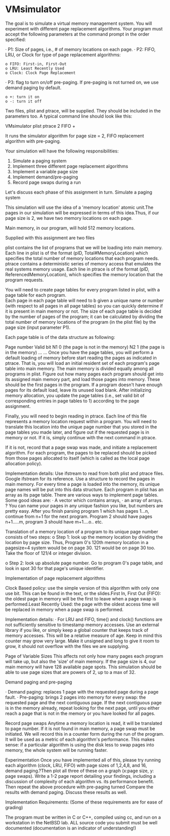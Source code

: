 VMsimulator
===========
The goal is to simulate a virtual memory management system. You will experiment with 
different page replacement algorithms. 
Your program must accept the following parameters at the command prompt in the order specified:

  · P1: Size of pages, i.e., # of memory locations on each page.
  · P2: FIFO, LRU, or Clock for type of page replacement algorithms:

    o FIFO: First-in, First-Out
    o LRU: Least Recently Used
    o Clock: Clock Page Replacement

  · P3: flag to turn on/off pre-paging. If pre-paging is not turned on, we use demand paging by default.

    o +: turn it on
    o -: turn it off

Two files,  plist and  ptrace,  will be supplied. They should be included in the parameters too.
A typical command line should look like this:
 
VMsimulator plist ptrace 2 FIFO +
 
It runs the simulator algorithm for page size = 2, FIFO replacement algorithm with pre-paging.
 
Your simulation will have the following responsibilities:
  1) Simulate a paging system
  2) Implement three different page replacement algorithms
  3) Implement a variable page size
  4) Implement demand/pre-paging
  5) Record page swaps during a run
 
Let's discuss each phase of this assignment in turn.
Simulate a paging system

This simulation will use the idea of a 'memory location' atomic  unit.The pages in our simulation will be
expressed in terms of this idea.Thus, if our page size is  2, we have two memory locations on each page.
 
Main memory, in our program, will hold 512 memory locations.

Supplied with this assignment are two files

plist contains the list of programs that we will be loading into main memory.
  Each line in plist is of the format (pID,  Total#MemoryLocation) which specifies the total number of memory
  locations that each program needs.
ptrace contains a deterministic series of memory access that emulates the real systems memory usage.
  Each line in ptrace is of the format (pID,  ReferencedMemoryLocation), which specifies the memory 
  location that the program requests.
  
You will need to create page tables for every program listed in plist, with a page table for each program.  
Each page in each page table will need to b given a unique name or number (with respect to all pages in all
page tables) so you can quickly determine if it is present in main memory or not.  The size of each page table 
is decided by the number of pages of the program; it can be calculated by dividing the total number of memory 
locations of the program (in the plist file) by the page size (input parameter P1).

Each page table is of the data structure as following:


Page number
Valid  bit
N1
0 (the page is not in the memory)
N2
1 (the page is in the memory)
…
…
Once you have the page tables, you will perform a default loading of memory before start reading the pages as 
indicated in ptrace. That is, you will load an initial resident set of each program's page table into main memory.
The main memory is divided equally among all programs in plist. Figure out how many pages each program should
get into its assigned main memory part, and load those pages into memory. These should be the first pages in
the program. If a program doesn't have enough pages for its default load, leave its unused load blank. After
initializing memory allocation, you update the page tables (i.e., set valid bit of corresponding entries in
page tables to 1) according to the page assignment. 

Finally, you will need to begin reading in ptrace. Each line of this file represents a memory location
request within a program. You will need to translate this location into the unique page number that you
stored in the page tables you made later, and figure out if the requested page is in memory or not. If it is,
simply continue with the next command in ptrace.

If it is not, record that a page swap was made, and initiate a replacement algorithm. For each program, 
the pages to be replaced should be picked from those pages allocated to itself (which is called as the
local page allocation policy).  

Implementation details:
  Use ifstream to read from both plist and ptrace files. Google ifstream for its reference.
  Use a structure to record the pages in main memory. For every time a page is loaded into the memory,
  its unique page names will be put into this data structure.
  Each program in plist has an array as its page table. There are various ways to implement page tables.
Some good ideas are:
  · A vector which contains arrays,
  · an array of arrays.  
  ? You can name your pages in any unique fashion you like, but numbers are pretty easy. After you finish
  parsing program 1 which has pages 1...n, continue from n+1 for the next program. Program 
  2 should have pages n+1.....m, program 3 should have m+1....o.. etc.
  
Translation of a memory location of a program to its unique page number consists of two steps:
  o Step 1: look up the memory location by dividing the location by page size. Thus, Program 0's 120th
  memory location in a pagesize=4 system would be on page 30. 121 would be on page 30 too. Take the 
  floor of 121/4 or integer division.
  
  o Step 2: look up absolute page number. Go to program 0's page table, and look in spot 30 for that 
  page's unique identifier.
 
Implementation of page replacement algorithms

Clock Based policy: use the simple version of this algorithm with only one use bit. This can be found 
in the text, or the slides.First In, First Out (FIFO): the oldest page in memory will be the first to
leave when a page swap is performed.Least Recently Used: the page with the oldest access time will
be replaced in memory when a page swap is performed.
 
Implementation details:
  · For LRU and FIFO, time() and clock() functions are not sufficiently sensitive to timestamp memory 
  accesses. Use an external library if you like, or simply keep a global counter that keeps track of 
  memory accesses. This will be a relative measure of age. Keep in mind this counter may grow very large.
  Make it unsigned and long to give it room to grow, it should not overflow with the files we are supplying.
 
 
Page of Variable Sizes 
  This affects not only how many pages each program will take up, but also the 'size' of main memory.
  If the page size is 4, our main memory will have 128 available page spots. This simulation should be
  able to use page sizes that are powers of 2, up to a max of 32.
 
Demand paging and pre-paging
 
  · Demand paging: replaces 1 page with the requested page during a page fault.
  · Pre-paging: brings 2 pages into memory for every swap: the requested page and the next contiguous page.
  If the next contiguous page is in the memory already, repeat looking for the next page, until you 
  either reach a page that is not in the memory or you have looked for all pages. 
 
Record page swaps 
  Anytime a memory location is read, it will be translated to page number. If it is not found in main memory,
  a page swap must be initiated. We will record this in a counter form during the run of the program. 
  It will be used as a metric of each algorithm's performance. This makes sense: if a particular algorithm 
  is using the disk less to swap pages into memory, the whole system will be running faster.

Experimentation
  Once you have implemented all of this, please try running each algorithm (clock, LRU, FIFO) with page 
  sizes of 1,2,4,8, and 16, demand paging.?Then plot all three of these on a graph (x:page size, y: page swaps).
  Write a 1-2 page report detailing your findings, including a discussion of complexity of each algorithm vs. 
  its performance benefit. Then repeat the above procedure with pre-paging turned Compare the results with
  demand paging. Discuss these results as well.
  
Implementation Requirements:
  (Some of these requirements are for ease of grading)

  The program must be written in C or C++, compiled using cc, and run on a workstation in the NetBSD lab.
  ALL source code you submit must be well documented (documentation is an indicator of understanding!)

